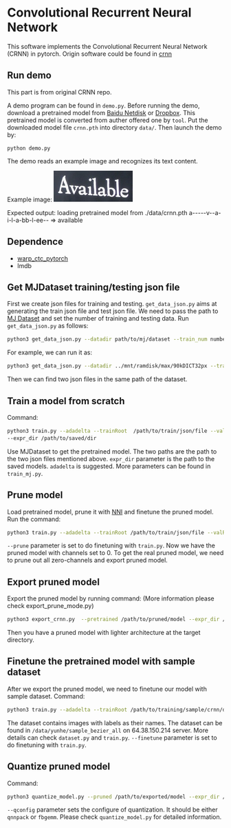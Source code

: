 Convolutional Recurrent Neural Network
======================================

This software implements the Convolutional Recurrent Neural Network (CRNN) in pytorch.
Origin software could be found in [crnn](https://github.com/bgshih/crnn)

Run demo
--------
This part is from original CRNN repo.

A demo program can be found in ``demo.py``. Before running the demo, download a pretrained model
from [Baidu Netdisk](https://pan.baidu.com/s/1pLbeCND) or [Dropbox](https://www.dropbox.com/s/dboqjk20qjkpta3/crnn.pth?dl=0). 
This pretrained model is converted from auther offered one by ``tool``.
Put the downloaded model file ``crnn.pth`` into directory ``data/``. Then launch the demo by:

    python demo.py

The demo reads an example image and recognizes its text content.

Example image:
![Example Image](./data/demo.png)

Expected output:
    loading pretrained model from ./data/crnn.pth
    a-----v--a-i-l-a-bb-l-ee-- => available

Dependence
----------
* [warp_ctc_pytorch](https://github.com/SeanNaren/warp-ctc/tree/pytorch_bindings/pytorch_binding)
* lmdb

Get MJDataset training/testing json file
-----------------
First we create json files for training and testing. ```get_data_json.py``` aims at generating the train json file and test json file. We need to pass the path to [MJ Dataset](https://www.robots.ox.ac.uk/~vgg/data/text/) and set the number of training and testing data. Run ```get_data_json.py``` as follows:
```sh
python3 get_data_json.py --datadir path/to/mj/dataset --train_num number_for_training --test_num number_for_testing
```
For example, we can run it as:
```sh
python3 get_data_json.py --datadir ../mnt/ramdisk/max/90kDICT32px --train_num 3000000 --test_num 30000
```
Then we can find two json files in the same path of the dataset.

Train a model from scratch
-----------------
Command:
```sh
python3 train.py --adadelta --trainRoot  /path/to/train/json/file --valRoot /path/to/test/json/file --cuda 
--expr_dir /path/to/saved/dir
```
Use MJDataset to get the pretrained model. The two paths are the path to the two json files mentioned above. ```expr_dir``` parameter is the path to the saved models.
```adadelta``` is suggested. More parameters can be found in ```train_mj.py```. 

Prune model 
-----------------
Load pretrained model, prune it with [NNI](https://github.com/microsoft/nni) and finetune the pruned model. Run the command:

```sh
python3 train.py --adadelta --trainRoot /path/to/train/json/file --valRoot /path/to/test/json/file --cuda --expr_dir /path/to/save/dir --prune --pretrained /path/to/pretrained/model (./data/crnn.pth for example) 
```
```--prune``` parameter is set to do finetuning with ```train.py```. Now we have the pruned model with channels set to 0. To get the real pruned model, we need to prune out all zero-channels and export pruned model.

Export pruned model
-----------------

Export the pruned model by running command: (More information please check export_prune_mode.py)

```sh
python3 export_crnn.py  --pretrained /path/to/pruned/model --expr_dir /path/to/save/dir
```
Then you have a pruned model with lighter architecture at the target directory.

Finetune the pretrained model with sample dataset
-----------------
After we export the pruned model, we need to finetune our model with sample dataset.
Command:
```sh
python3 train.py --adadelta --trainRoot /path/to/training/sample/crnn/dataset --valRoot /path/to/test/sample/crnn/dataset --cuda --expr_dir /path/to/saved/dir --finetune --pretrained /path/to/exported/model
```
The dataset contains images with labels as their names. The dataset can be found in ```/data/yunhe/sample_bezier_all``` on 64.38.150.214 server. More details can check ```dataset.py``` and ```train.py```. ```--finetune``` parameter is set to do finetuning with ```train.py```.

Quantize pruned model
-----------------

Command:
```sh
python3 quantize_model.py --pruned /path/to/exported/model --expr_dir /path/to/saved/dir --qconfig qnnpack
```
```--qconfig``` parameter sets the configure of quantization. It should be either ```qnnpack``` or ```fbgemm```. Please check ```quantize_model.py``` for detailed information.
